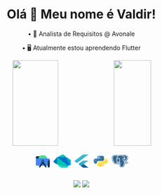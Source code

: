 <h1 align="center">Olá 👋 Meu nome é Valdir!</h1>

<p align="center">• 🔭 Analista de Requisitos @ Avonale</p>
<p align="center">• 🖥️ Atualmente estou aprendendo Flutter</p>


<div align="center">
   <img width="45.5%" height="195px" src="https://github-readme-stats.vercel.app/api?username=vsmjr&show_icons=true&theme=synthwave">
   <img width="41%" height="195px" src="https://github-readme-stats.vercel.app/api/top-langs/?username=vsmjr&hide_progress=true&theme=synthwave">
</div>

<div style="display: inline_block" align="center"><br>
  <img align="center" alt="android" height="30" width="40" src="https://raw.githubusercontent.com/devicons/devicon/master/icons/androidstudio/androidstudio-original.svg">
  <img align="center" alt="dart" height="30" width="40" src="https://raw.githubusercontent.com/devicons/devicon/master/icons/dart/dart-original.svg">
  <img align="center" alt="flutter" height="30" width="40" src="https://raw.githubusercontent.com/devicons/devicon/master/icons/flutter/flutter-original.svg">
  <img align="center" alt="python" height="30" width="40" src="https://raw.githubusercontent.com/devicons/devicon/master/icons/python/python-original.svg">
  <img align="center" alt="psql" height="30" width="40" src="https://raw.githubusercontent.com/devicons/devicon/master/icons/postgresql/postgresql-plain.svg">
</div>

##
 
<div align="center" class="mb2">
  <a href = "mailto:valdir.junior@dcomp.ufs.br"><img src="https://img.shields.io/badge/-Gmail-%23333?style=for-the-badge&logo=gmail&logoColor=white" target="_blank"></a>
  <a href="https://www.linkedin.com/in/valdirjr/" target="_blank"><img src="https://img.shields.io/badge/-LinkedIn-%230077B5?style=for-the-badge&logo=linkedin&logoColor=white" target="_blank"></a>
</div>
